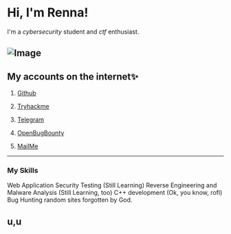 # Hi, I'm Renna!
I'm a _cybersecurity_ student and _ctf_ enthusiast.

![Image](https://i.ibb.co/yQpkmnb/reindeer-4213845-640.jpg)
-----------------------------------------------------------------------
## My accounts on the internet✨
1. [Github](https://github.com/RENNAARENATA)

2. [Tryhackme](https://tryhackme.com/p/Rennaarenata)

3. [Telegram](https://t.me/rennaarenata)

4. [OpenBugBounty](https://openbugbounty.org/researchers/renna)

5. [MailMe](mailto:rennaarenata.32@gmail.com)
------------------------------------------------------------------------
### My Skills 
Web Application Security Testing (Still Learning)
Reverse Engineering and Malware Analysis (Still Learning, too)
C++ development (Ok, you know, rofl)
Bug Hunting random sites forgotten by God.

u,u
------------------------------------------------------------------------
